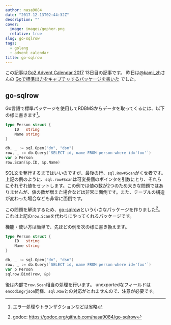 ```yaml
---
author: nasa9084
date: "2017-12-13T02:44:32Z"
description: ""
cover:
  image: images/gopher.png
  relative: true
slug: go-sqlrow
tags:
  - golang
  - advent calendar
title: go-sqlrow
---
```



この記事は[Go2 Advent Calendar 2017](https://qiita.com/advent-calendar/2017/go2) 13日目の記事です。
昨日は[@kami_zh](https://qiita.com/kami_zh)さんの [Goで標準出力をキャプチャするパッケージを書いた](https://qiita.com/kami_zh/items/e6bea56db36bac8ca108) でした。

## go-sqlrow
Go言語で標準パッケージを使用してRDBMSからデータを取ってくるには、以下の様に書きます[^omit]。

``` go
type Person struct {
    ID   string
    Name string
}

db, _ := sql.Open("dn", "dsn")
row, _ := db.Query(`SELECT id, name FROM person where id='foo'`)
var p Person
row.Scan(&p.ID, &p.Name)
```

SQL文を発行するまではいいのですが、最後の行、`sql.Row#Scan`がくせ者です。
上記の例のように、`sql.row#Scan`は可変長個のポインタを引数にとり、それらにそれぞれ値をセットします。この例では値の数が2つのため大きな問題ではありませんが、値の数が増えた場合などは非常に面倒です。また、テーブルの構造が変わった場合なども非常に面倒です。

この問題を解決するため、[go-sqlrow](https://github.com/nasa9084/go-sqlrow)という小さなパッケージを作りました[^go-sqlrow.godoc]。
これは上記の`row.Scan`を代わりにやってくれるパッケージです。

機能・使い方は簡単で、先ほどの例を次の様に書き換えます。

``` go
type Person struct {
    ID   string
    Name string
}

db, _ := sql.Open("dn", "dsn")
row, _ := db.Query(`SELECT id, name FROM person where id='foo'`)
var p Person
sqlrow.Bind(row, &p)
```

後は内部で`row.Scan`相当の処理を行います。
unexportedなフィールドは`encoding/json`同様、`sql.Row`との対応がとれませんので、注意が必要です。

[^omit]: エラー処理やトランザクションなどは省略
[^go-sqlrow.godoc]: godoc: https://godoc.org/github.com/nasa9084/go-sqlrow

